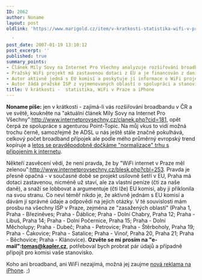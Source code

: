 ```yaml
---
ID: 2062
author: Noname
layout: post
oldlink: 'https://www.marigold.cz/item/v-kratkosti-statistika-wifi-v-praze-a-iphone

  '
post_date: 2007-01-19 13:10:12
post_excerpt: ''
published: true
summary_points:
- Článek Míly Sovy na Internet Pro Všechny analyzuje rozšiřování broadbandu v ČR.
- Pražský WiFi projekt má zastavenou dotaci z EU a je financován z daní.
- Autor aktivně jedná s EU komisí a poskytuje jí informace o WiFi projektu.
- Autor žádá pražské ISP z vyjmenovaných oblastí o spolupráci a stanoviska.
title: V krátkosti -  statistika, WiFi v Praze a iPhone
---
```


<texy>**Noname píše:** jen v krátkosti - zajímá-li vás rozšiřování broadbandu v ČR a ve světě, koukněte na "aktuální článek Míly Sovy na Internet Pro Všechny":http://www.internetprovsechny.cz/clanek.php?cid=181, opět čerpá ze spolupráce s agenturou Point-Topic. Na můj vkus to vidí možná trochu černě, samozřejmě že ADSL u nás ještě stále značně pokulhává, celkový počet broadband přípojek ale podle mého průměrný evropský trend kopíruje a <a href="http://www.internetprovsechny.cz/clanek.php?cid=180">letos se pravděpodobně dočkáme "normalizace" trhu s připojením k internetu</a>.

Někteří zasvěcení vědí, že není pravda, že by "WiFi internet v Praze měl zelenou":http://www.internetprovsechny.cz/blesk.php?cbl=253. Pravda je přesně opačná - v současné době se projekt usilovně šetří v EU, Praha má dotaci zastavenou, nicméně už staví, ale za vlastní peníze (čti za naše daně), a snaží se lobbovat a argumentuje (čti lže) EU komisi, aby ji přiklonila na svou stranu. Co neví téměř nikdo je, že aktivně jednám s EU komisí a dávám jí správné údaje a odpovědi na jejich otázky. V té souvislosti mám prosbu na všechny ISP v Praze, zejména ze "zasažených oblastí" (Praha 1, Praha - Březiněves; Praha - Ďáblice; Praha - Dolní Chabry, Praha 12; Praha - Libuš, Praha 14; Praha - Dolní Počernice, Praha 15; Praha - Dolní Měcholupy; Praha - Dubeč; Praha - Petrovice; Praha - Štěrboholy, Praha 19; Praha - Čakovice; Praha - Satalice; Praha - Vinoř, Praha 20, Praha 21; Praha - Běchovice; Praha - Klánovice). **Ozvěte se mi prosím na "e-mail":tomas@kapler.cz**, potřeboval bych probrat pár údajů a případně připojit pro komisi vaše stanovisko. 

Koho ani broadband, ani WiFi nezajímá, možná jej zaujme <a href="http://www.youtube.com/watch?v=hriAMxCinhg">nová reklama na iPhone</a>. ;)